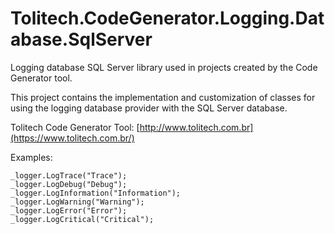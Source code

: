 # Tolitech.CodeGenerator.Logging.Database.SqlServer
Logging database SQL Server library used in projects created by the Code Generator tool. 

This project contains the implementation and customization of classes for using the logging database provider with the SQL Server database. 

Tolitech Code Generator Tool: [http://www.tolitech.com.br](https://www.tolitech.com.br/)

Examples:

```
_logger.LogTrace("Trace");
_logger.LogDebug("Debug");
_logger.LogInformation("Information");
_logger.LogWarning("Warning");
_logger.LogError("Error");
_logger.LogCritical("Critical");
```
